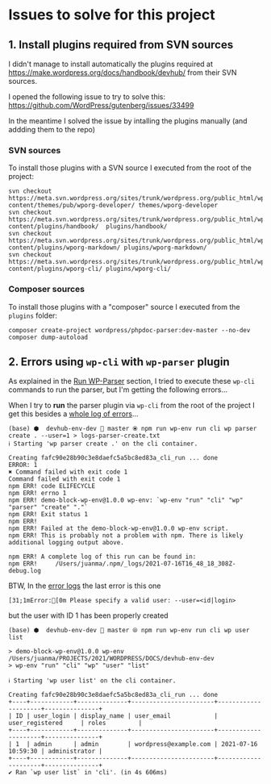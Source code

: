 # Issues to solve for this project

## 1. Install plugins required from SVN sources

I didn't manage to install automatically the plugins required at https://make.wordpress.org/docs/handbook/devhub/ from their SVN sources.

I opened the following issue to try to solve this:
https://github.com/WordPress/gutenberg/issues/33499

In the meantime I solved the issue by intalling the plugins manually  (and addding them to the repo)

### SVN sources 

To install those plugins with a SVN source I executed from the root of the project:

```
svn checkout https://meta.svn.wordpress.org/sites/trunk/wordpress.org/public_html/wp-content/themes/pub/wporg-developer/ themes/wporg-developer
svn checkout https://meta.svn.wordpress.org/sites/trunk/wordpress.org/public_html/wp-content/plugins/handbook/  plugins/handbook/
svn checkout https://meta.svn.wordpress.org/sites/trunk/wordpress.org/public_html/wp-content/plugins/wporg-markdown/ plugins/wporg-markdown/
svn checkout https://meta.svn.wordpress.org/sites/trunk/wordpress.org/public_html/wp-content/plugins/wporg-cli/ plugins/wporg-cli/
```

### Composer sources

To install those plugins with a "composer" source I executed from the `plugins` folder:

```
composer create-project wordpress/phpdoc-parser:dev-master --no-dev
composer dump-autoload
```

## 2. Errors using `wp-cli` with `wp-parser` plugin

As explained in the [Run WP-Parser](https://make.wordpress.org/docs/handbook/devhub/#6-run-wp-parser) section, I tried to execute these `wp-cli` commands to run the parser, but I'm getting the following errors...



When I try to **run** the parser plugin via `wp-cli` from the root of the project I get this besides a [whole log of errors](logs-parser-create.txt)...

```
(base) ⬢  devhub-env-dev  master ⦿ npm run wp-env run cli wp parser create . --user=1 > logs-parser-create.txt
ℹ Starting 'wp parser create .' on the cli container.

Creating fafc90e28b90c3e8daefc5a5bc8ed83a_cli_run ... done
ERROR: 1
✖ Command failed with exit code 1
Command failed with exit code 1
npm ERR! code ELIFECYCLE
npm ERR! errno 1
npm ERR! demo-block-wp-env@1.0.0 wp-env: `wp-env "run" "cli" "wp" "parser" "create" "."`
npm ERR! Exit status 1
npm ERR!
npm ERR! Failed at the demo-block-wp-env@1.0.0 wp-env script.
npm ERR! This is probably not a problem with npm. There is likely additional logging output above.

npm ERR! A complete log of this run can be found in:
npm ERR!     /Users/juanma/.npm/_logs/2021-07-16T16_48_18_308Z-debug.log
```

BTW, In the [error logs](logs-parser-create.txt) the last error is this one 

```
[31;1mError:[0m Please specify a valid user: --user=<id|login>
```

but the user with ID 1 has been properly created

```
(base) ⬢  devhub-env-dev  master ⦾ npm run wp-env run cli wp user list

> demo-block-wp-env@1.0.0 wp-env /Users/juanma/PROJECTS/2021/WORDPRESS/DOCS/devhub-env-dev
> wp-env "run" "cli" "wp" "user" "list"

ℹ Starting 'wp user list' on the cli container.

Creating fafc90e28b90c3e8daefc5a5bc8ed83a_cli_run ... done
+----+------------+--------------+-----------------------+---------------------+---------------+
| ID | user_login | display_name | user_email            | user_registered     | roles         |
+----+------------+--------------+-----------------------+---------------------+---------------+
| 1  | admin      | admin        | wordpress@example.com | 2021-07-16 10:59:30 | administrator |
+----+------------+--------------+-----------------------+---------------------+---------------+
✔ Ran `wp user list` in 'cli'. (in 4s 606ms)
```
